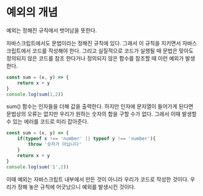 # 예외의 개념

예외는 정해진 규칙에서 벗어남을 뜻한다.  
  
자바스크립트에서도 문법이라는 정해진 규칙에 있다. 그래서 이 규칙을 지키면서 자바스크립트에서 코드를 작성해야 한다. 그리고 실질적으로 코드가 실행될 때 문법은 맞아도 정의되지 않은 코드를 참조 한다거나 정의되지 않은 함수를 참조할 때 이런 예외가 발생한다.  
  
```js
const sum = (x, y) => {
    return x + y
}
console.log(sum(1,2))
```
sum() 함수는 인자들을 더해 값을 출력한다. 하지만 인자에 문자열이 들어가게 된다면 문법상의 오류는 없지만 우리가 원하는 숫자의 합을 구할 수가 없다. 그래서 이때 발생할 수 있는 에러를 코드로 미리 잡아준다. 
```js
const sum = (x, y) => {
    if(typeof x !== 'number' || typeof y !== 'number'){
        throw '숫자가 아닙니다'
    }
    return x + y
}
console.log(sum('1',2))
```
이때 예외는 자바스크립트 내부에서 만든 것이 아니라 우리가 코드로 작성한 것이다. 우리가 정해 놓은 규칙에 어긋났으니 예외를 발생시킨 것이다. 